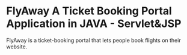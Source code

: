 # FlyAway A Ticket Booking Portal Application in JAVA - Servlet&JSP

FlyAway is a ticket-booking portal that lets people book flights on their website.

